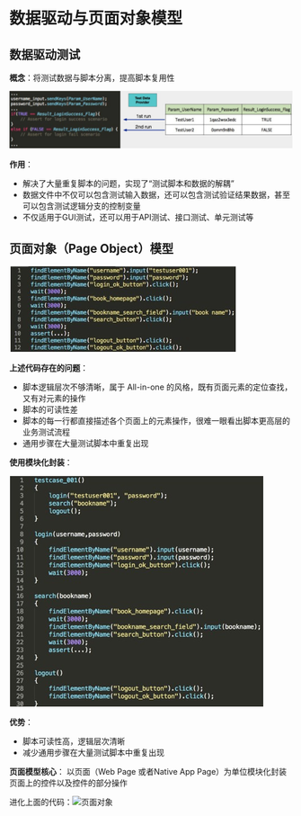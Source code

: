 

# 数据驱动与页面对象模型

## 数据驱动测试

**概念**：将测试数据与脚本分离，提高脚本复用性

![数据驱动](./images/数据驱动.jpg)

**作用**：

+  解决了大量重复脚本的问题，实现了“测试脚本和数据的解耦”
+  数据文件中不仅可以包含测试输入数据，还可以包含测试验证结果数据，甚至可以包含测试逻辑分支的控制变量
+  不仅适用于GUI测试，还可以用于API测试、接口测试、单元测试等

## 页面对象（Page Object）模型

![早期代码](./images/早期代码.jpg)

**上述代码存在的问题**：

+  脚本逻辑层次不够清晰，属于 All-in-one 的风格，既有页面元素的定位查找，又有对元素的操作 
+  脚本的可读性差
+  脚本的每一行都直接描述各个页面上的元素操作，很难一眼看出脚本更高层的业务测试流程 
+  通用步骤在大量测试脚本中重复出现

**使用模块化封装**：

![页面模型](./images/页面模型.jpg)

**优势**：

+  脚本可读性高，逻辑层次清晰
+  减少通用步骤在大量测试脚本中重复出现

**页面模型核心**： 以页面（Web Page 或者Native App Page）为单位模块化封装页面上的控件以及控件的部分操作 

进化上面的代码：![页面对象](E:\myself\project\blog\docs\advanced-testing\auto-test\web-auto\images\页面对象.jpg)

